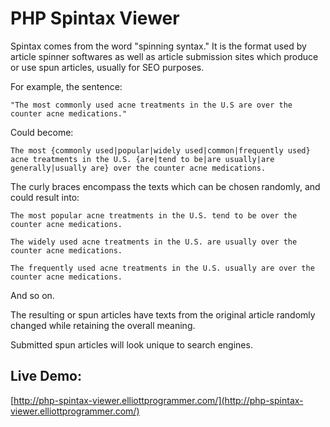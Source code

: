# PHP Spintax Viewer

Spintax comes from the word "spinning syntax." It is the format used by article spinner softwares as well as article submission sites which produce or use spun articles, usually for SEO purposes.

For example, the sentence:

`"The most commonly used acne treatments in the U.S are over the counter acne medications."`

Could become:

`The most {commonly used|popular|widely used|common|frequently used} acne treatments in the U.S. {are|tend to be|are usually|are generally|usually are} over the counter acne medications.`

The curly braces encompass the texts which can be chosen randomly, and could result into:

`The most popular acne treatments in the U.S. tend to be over the counter acne medications.`

`The widely used acne treatments in the U.S. are usually over the counter acne medications.`

`The frequently used acne treatments in the U.S. usually are over the counter acne medications.`

And so on.

The resulting or spun articles have texts from the original article randomly changed while retaining the overall meaning.

Submitted spun articles will look unique to search engines.

## Live Demo:

[http://php-spintax-viewer.elliottprogrammer.com/](http://php-spintax-viewer.elliottprogrammer.com/)
